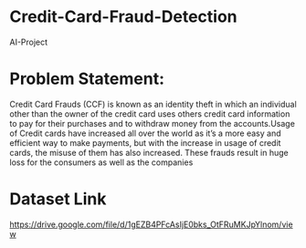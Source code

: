 # Credit-Card-Fraud-Detection
AI-Project
# Problem Statement:
Credit Card Frauds (CCF) is known as an identity theft in which an individual other than the owner of the credit card uses others credit card information to pay for their purchases and to withdraw money from the accounts.Usage of Credit cards have increased all over the world as it’s a more easy and efficient way to make payments, but with the increase in usage of credit cards, the misuse of them has also increased. These frauds result in huge loss for the consumers as well as the companies
# Dataset Link
https://drive.google.com/file/d/1gEZB4PFcAsIjE0bks_OtFRuMKJpYlnom/view
